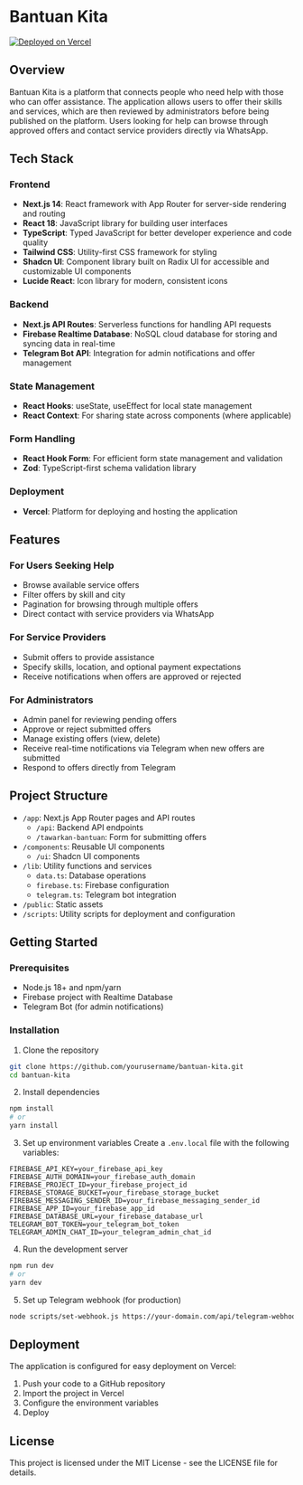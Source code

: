# Bantuan Kita

[![Deployed on Vercel](https://img.shields.io/badge/Deployed%20on-Vercel-black?style=for-the-badge&logo=vercel)](https://vercel.com/achmad-dhikrillahs-projects/bantuin-app-requirements)

## Overview

Bantuan Kita is a platform that connects people who need help with those who can offer assistance. The application allows users to offer their skills and services, which are then reviewed by administrators before being published on the platform. Users looking for help can browse through approved offers and contact service providers directly via WhatsApp.

## Tech Stack

### Frontend
- **Next.js 14**: React framework with App Router for server-side rendering and routing
- **React 18**: JavaScript library for building user interfaces
- **TypeScript**: Typed JavaScript for better developer experience and code quality
- **Tailwind CSS**: Utility-first CSS framework for styling
- **Shadcn UI**: Component library built on Radix UI for accessible and customizable UI components
- **Lucide React**: Icon library for modern, consistent icons

### Backend
- **Next.js API Routes**: Serverless functions for handling API requests
- **Firebase Realtime Database**: NoSQL cloud database for storing and syncing data in real-time
- **Telegram Bot API**: Integration for admin notifications and offer management

### State Management
- **React Hooks**: useState, useEffect for local state management
- **React Context**: For sharing state across components (where applicable)

### Form Handling
- **React Hook Form**: For efficient form state management and validation
- **Zod**: TypeScript-first schema validation library

### Deployment
- **Vercel**: Platform for deploying and hosting the application

## Features

### For Users Seeking Help
- Browse available service offers
- Filter offers by skill and city
- Pagination for browsing through multiple offers
- Direct contact with service providers via WhatsApp

### For Service Providers
- Submit offers to provide assistance
- Specify skills, location, and optional payment expectations
- Receive notifications when offers are approved or rejected

### For Administrators
- Admin panel for reviewing pending offers
- Approve or reject submitted offers
- Manage existing offers (view, delete)
- Receive real-time notifications via Telegram when new offers are submitted
- Respond to offers directly from Telegram

## Project Structure

- `/app`: Next.js App Router pages and API routes
  - `/api`: Backend API endpoints
  - `/tawarkan-bantuan`: Form for submitting offers
- `/components`: Reusable UI components
  - `/ui`: Shadcn UI components
- `/lib`: Utility functions and services
  - `data.ts`: Database operations
  - `firebase.ts`: Firebase configuration
  - `telegram.ts`: Telegram bot integration
- `/public`: Static assets
- `/scripts`: Utility scripts for deployment and configuration

## Getting Started

### Prerequisites
- Node.js 18+ and npm/yarn
- Firebase project with Realtime Database
- Telegram Bot (for admin notifications)

### Installation

1. Clone the repository
```bash
git clone https://github.com/yourusername/bantuan-kita.git
cd bantuan-kita
```

2. Install dependencies
```bash
npm install
# or
yarn install
```

3. Set up environment variables
Create a `.env.local` file with the following variables:
```
FIREBASE_API_KEY=your_firebase_api_key
FIREBASE_AUTH_DOMAIN=your_firebase_auth_domain
FIREBASE_PROJECT_ID=your_firebase_project_id
FIREBASE_STORAGE_BUCKET=your_firebase_storage_bucket
FIREBASE_MESSAGING_SENDER_ID=your_firebase_messaging_sender_id
FIREBASE_APP_ID=your_firebase_app_id
FIREBASE_DATABASE_URL=your_firebase_database_url
TELEGRAM_BOT_TOKEN=your_telegram_bot_token
TELEGRAM_ADMIN_CHAT_ID=your_telegram_admin_chat_id
```

4. Run the development server
```bash
npm run dev
# or
yarn dev
```

5. Set up Telegram webhook (for production)
```bash
node scripts/set-webhook.js https://your-domain.com/api/telegram-webhook
```

## Deployment

The application is configured for easy deployment on Vercel:

1. Push your code to a GitHub repository
2. Import the project in Vercel
3. Configure the environment variables
4. Deploy

## License

This project is licensed under the MIT License - see the LICENSE file for details.
